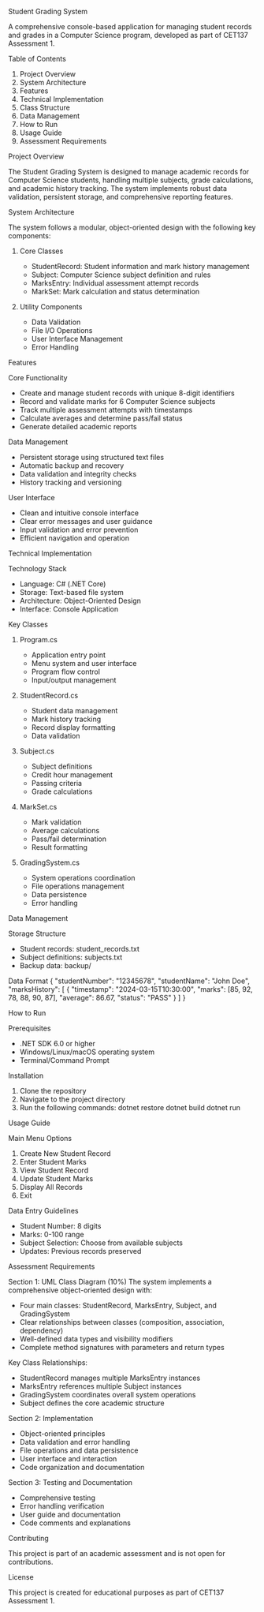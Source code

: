 Student Grading System

A comprehensive console-based application for managing student records and grades in a Computer Science program, developed as part of CET137 Assessment 1.

Table of Contents
1. Project Overview
2. System Architecture
3. Features
4. Technical Implementation
5. Class Structure
6. Data Management
7. How to Run
8. Usage Guide
9. Assessment Requirements

Project Overview

The Student Grading System is designed to manage academic records for Computer Science students, handling multiple subjects, grade calculations, and academic history tracking. The system implements robust data validation, persistent storage, and comprehensive reporting features.

System Architecture

The system follows a modular, object-oriented design with the following key components:

1. Core Classes
   - StudentRecord: Student information and mark history management
   - Subject: Computer Science subject definition and rules
   - MarksEntry: Individual assessment attempt records
   - MarkSet: Mark calculation and status determination

2. Utility Components
   - Data Validation
   - File I/O Operations
   - User Interface Management
   - Error Handling

Features

Core Functionality
- Create and manage student records with unique 8-digit identifiers
- Record and validate marks for 6 Computer Science subjects
- Track multiple assessment attempts with timestamps
- Calculate averages and determine pass/fail status
- Generate detailed academic reports

Data Management
- Persistent storage using structured text files
- Automatic backup and recovery
- Data validation and integrity checks
- History tracking and versioning

User Interface
- Clean and intuitive console interface
- Clear error messages and user guidance
- Input validation and error prevention
- Efficient navigation and operation

Technical Implementation

Technology Stack
- Language: C# (.NET Core)
- Storage: Text-based file system
- Architecture: Object-Oriented Design
- Interface: Console Application

Key Classes

1. Program.cs
   - Application entry point
   - Menu system and user interface
   - Program flow control
   - Input/output management

2. StudentRecord.cs
   - Student data management
   - Mark history tracking
   - Record display formatting
   - Data validation

3. Subject.cs
   - Subject definitions
   - Credit hour management
   - Passing criteria
   - Grade calculations

4. MarkSet.cs
   - Mark validation
   - Average calculations
   - Pass/fail determination
   - Result formatting

5. GradingSystem.cs
   - System operations coordination
   - File operations management
   - Data persistence
   - Error handling

Data Management

Storage Structure
- Student records: student_records.txt
- Subject definitions: subjects.txt
- Backup data: backup/

Data Format
{
  "studentNumber": "12345678",
  "studentName": "John Doe",
  "marksHistory": [
    {
      "timestamp": "2024-03-15T10:30:00",
      "marks": [85, 92, 78, 88, 90, 87],
      "average": 86.67,
      "status": "PASS"
    }
  ]
}

How to Run

Prerequisites
- .NET SDK 6.0 or higher
- Windows/Linux/macOS operating system
- Terminal/Command Prompt

Installation
1. Clone the repository
2. Navigate to the project directory
3. Run the following commands:
   dotnet restore
   dotnet build
   dotnet run

Usage Guide

Main Menu Options
1. Create New Student Record
2. Enter Student Marks
3. View Student Record
4. Update Student Marks
5. Display All Records
6. Exit

Data Entry Guidelines
- Student Number: 8 digits
- Marks: 0-100 range
- Subject Selection: Choose from available subjects
- Updates: Previous records preserved

Assessment Requirements

Section 1: UML Class Diagram (10%)
The system implements a comprehensive object-oriented design with:
- Four main classes: StudentRecord, MarksEntry, Subject, and GradingSystem
- Clear relationships between classes (composition, association, dependency)
- Well-defined data types and visibility modifiers
- Complete method signatures with parameters and return types

Key Class Relationships:
- StudentRecord manages multiple MarksEntry instances
- MarksEntry references multiple Subject instances
- GradingSystem coordinates overall system operations
- Subject defines the core academic structure

Section 2: Implementation
- Object-oriented principles
- Data validation and error handling
- File operations and data persistence
- User interface and interaction
- Code organization and documentation

Section 3: Testing and Documentation
- Comprehensive testing
- Error handling verification
- User guide and documentation
- Code comments and explanations

Contributing

This project is part of an academic assessment and is not open for contributions.

License

This project is created for educational purposes as part of CET137 Assessment 1. 